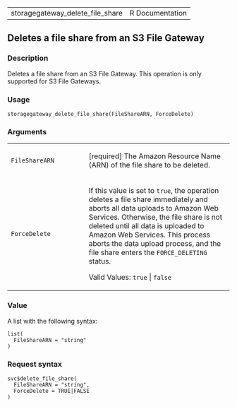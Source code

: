 <table style="width: 100%;">
<tbody>
<tr class="odd">
<td>storagegateway_delete_file_share</td>
<td style="text-align: right;">R Documentation</td>
</tr>
</tbody>
</table>

## Deletes a file share from an S3 File Gateway

### Description

Deletes a file share from an S3 File Gateway. This operation is only
supported for S3 File Gateways.

### Usage

    storagegateway_delete_file_share(FileShareARN, ForceDelete)

### Arguments

<table>
<colgroup>
<col style="width: 35%" />
<col style="width: 65%" />
</colgroup>
<tbody>
<tr class="odd">
<td><code
id="storagegateway_delete_file_share_:_FileShareARN">FileShareARN</code></td>
<td><p>[required] The Amazon Resource Name (ARN) of the file share to be
deleted.</p></td>
</tr>
<tr class="even">
<td><code
id="storagegateway_delete_file_share_:_ForceDelete">ForceDelete</code></td>
<td><p>If this value is set to <code>true</code>, the operation deletes
a file share immediately and aborts all data uploads to Amazon Web
Services. Otherwise, the file share is not deleted until all data is
uploaded to Amazon Web Services. This process aborts the data upload
process, and the file share enters the <code>FORCE_DELETING</code>
status.</p>
<p>Valid Values: <code>true</code> | <code>false</code></p></td>
</tr>
</tbody>
</table>

### Value

A list with the following syntax:

    list(
      FileShareARN = "string"
    )

### Request syntax

    svc$delete_file_share(
      FileShareARN = "string",
      ForceDelete = TRUE|FALSE
    )
